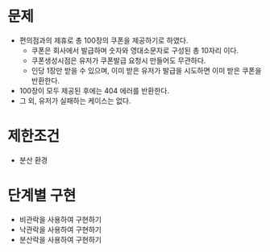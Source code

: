 # 문제
- 편의점과의 제휴로 총 100장의 쿠폰을 제공하기로 하였다.
  - 쿠폰은 회사에서 발급하며 숫자와 영대소문자로 구성된 총 10자리 이다.
  - 쿠폰생성시점은 유저가 쿠폰발급 요청시 만들어도 무관하다.
  - 인당 1장만 받을 수 있으며, 이미 받은 유저가 발급을 시도하면 이미 받은 쿠폰을 반환한다.
- 100장이 모두 제공된 후에는 404 에러를 반환한다.
- 그 외, 유저가 실패하는 케이스는 없다.

# 제한조건
- 분산 환경

# 단계별 구현

- 비관락을 사용하여 구현하기
- 낙관락을 사용하여 구현하기
- 분산락을 사용하여 구현하기
